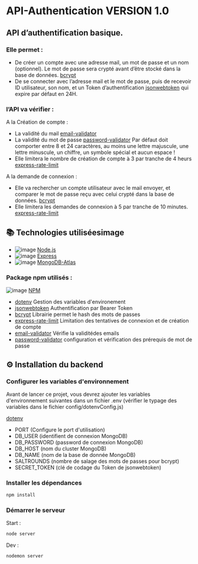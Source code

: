 # API-Authentication VERSION 1.0

## API d’authentification basique.

### Elle permet :

- De créer un compte avec une adresse mail, un mot de passe et un nom (optionnel). Le mot de passe sera crypté avant d’être stocké dans la base de données. [bcrypt]
- De se connecter avec l’adresse mail et le mot de passe, puis de recevoir ID utilisateur, son nom, et un Token d’authentification [jsonwebtoken] qui expire par défaut en 24H.

### l’API va vérifier :

A la Création de compte :

- La validité du mail [email-validator]
- La validité du mot de passe [password-validator] Par défaut doit comporter entre 8 et 24 caractères, au moins une lettre majuscule, une lettre minuscule, un chiffre, un symbole spécial et aucun espace !
- Elle limitera le nombre de création de compte à 3 par tranche de 4 heurs [express-rate-limit]

A la demande de connexion :

- Elle va rechercher un compte utilisateur avec le mail envoyer, et comparer le mot de passe reçu avec celui crypté dans la base de données. [bcrypt]
- Elle limitera les demandes de connexion à 5 par tranche de 10 minutes. [express-rate-limit]

## 📚 Technologies utiliséesimage

- ![image]({https://img.shields.io/badge/Node.js-339933?style=for-the-badge&logo=nodedotjs&logoColor=white}) [Node.js]
- ![image]({https://img.shields.io/badge/Express.js-000000?style=for-the-badge&logo=express&logoColor=white}) [Express]
- ![image]({https://img.shields.io/badge/MongoDB-4EA94B?style=for-the-badge&logo=mongodb&logoColor=white}) [MongoDB-Atlas]

### Package npm utilisés :

![image]({https://img.shields.io/badge/npm-CB3837?style=for-the-badge&logo=npm&logoColor=white}) [NPM]

- [dotenv] Gestion des variables d'environement
- [jsonwebtoken] Authentification par Bearer Token
- [bcrypt] Librairie permet le hash des mots de passes
- [express-rate-limit] Limitation des tentatives de connexion et de création de compte
- [email-validator] Vérifie la validitédes emails
- [password-validator] configuration et vérification des prérequis de mot de passe

## ⚙ Installation du backend

### Configurer les variables d'environnement

Avant de lancer ce projet, vous devrez ajouter les variables d'environnement suivantes dans un fichier .env (vérifier le typage des variables dans le fichier config/dotenvConfig.js)

[dotenv]

- PORT (Configure le port d'utilisation)
- DB_USER (identifient de connexion MongoDB)
- DB_PASSWORD (password de connexion MongoDB)
- DB_HOST (nom du cluster MongoDB)
- DB_NAME (nom de la base de donnée MongoDB)
- SALTROUNDS (nombre de salage des mots de passes pour bcrypt)
- SECRET_TOKEN (clé de codage du Token de jsonwebtoken)

### Installer les dépendances

```bash
npm install
```

### Démarrer le serveur

Start :

```bash
node server
```

Dev :

```bash
nodemon server
```

[dotenv]: https://www.npmjs.com/package/dotenv
[jsonwebtoken]: https://www.npmjs.com/package/jsonwebtoken
[bcrypt]: https://www.npmjs.com/package/bcrypt
[express-rate-limit]: https://www.npmjs.com/package/express-rate-limit
[email-validator]: https://www.npmjs.com/package/email-validator
[password-validator]: https://www.npmjs.com/package/password-validator
[node.js]: http://nodejs.org
[npm]: https://www.npmjs.com/
[mongodb-atlas]: https://www.mongodb.com/
[express]: http://expressjs.com
[//]: # "order for gitfolio"
